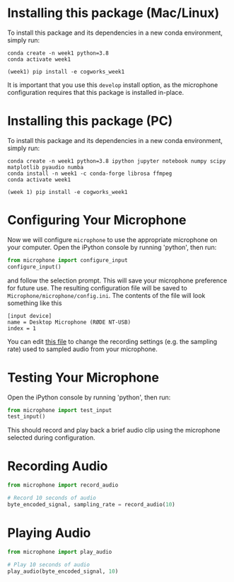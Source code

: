 # Installing this package (Mac/Linux)
To install this package and its dependencies in a new conda environment, simply run:
```shell
conda create -n week1 python=3.8
conda activate week1

(week1) pip install -e cogworks_week1
```
It is important that you use this `develop` install option, as the microphone configuration requires that
this package is installed in-place.

# Installing this package (PC)
To install this package and its dependencies in a new conda environment, simply run:
```shell
conda create -n week1 python=3.8 ipython jupyter notebook numpy scipy matplotlib pyaudio numba
conda install -n week1 -c conda-forge librosa ffmpeg
conda activate week1

(week 1) pip install -e cogworks_week1
```

# Configuring Your Microphone

Now we will configure `microphone` to use the appropriate microphone on your computer.
Open the iPython console by running 'python', then run:
```python
from microphone import configure_input
configure_input()
```
and follow the selection prompt. This will save your microphone preference for future use. The resulting configuration file will be saved to `Microphone/microphone/config.ini`.
The contents of the file will look something like this

```
[input device]
name = Desktop Microphone (RØDE NT-USB)
index = 1
```

You can edit [this file](https://github.com/CogWorksBWSI/Microphone/blob/master/microphone/config.py) to change the recording settings (e.g. the sampling rate) used to sampled audio from your microphone.

# Testing Your Microphone
Open the iPython console by running 'python', then run:
```python
from microphone import test_input
test_input()
```
This should record and play back a brief audio clip using the microphone selected during configuration.

# Recording Audio
```python
from microphone import record_audio

# Record 10 seconds of audio
byte_encoded_signal, sampling_rate = record_audio(10)
```

# Playing Audio
```python
from microphone import play_audio

# Play 10 seconds of audio
play_audio(byte_encoded_signal, 10)
```
